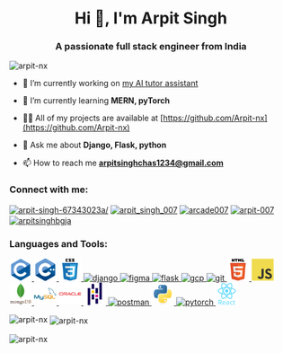<h1 align="center">Hi 👋, I'm Arpit Singh</h1>
<h3 align="center">A passionate full stack engineer from India</h3>

<p align="left"> <img src="https://komarev.com/ghpvc/?username=arpit-nx&label=Profile%20views&color=0e75b6&style=flat" alt="arpit-nx" /> </p>

- 🔭 I’m currently working on [my AI tutor assistant](https://github.com/Arpit-nx/Ai-Tutor)

- 🌱 I’m currently learning **MERN, pyTorch**

- 👨‍💻 All of my projects are available at [https://github.com/Arpit-nx](https://github.com/Arpit-nx)

- 💬 Ask me about **Django, Flask, python**

- 📫 How to reach me **arpitsinghchas1234@gmail.com**

<h3 align="left">Connect with me:</h3>
<p align="left">
<a href="https://linkedin.com/in/arpit-singh-67343023a/" target="blank"><img align="center" src="https://raw.githubusercontent.com/rahuldkjain/github-profile-readme-generator/master/src/images/icons/Social/linked-in-alt.svg" alt="arpit-singh-67343023a/" height="30" width="40" /></a>
<a href="https://instagram.com/arpit_singh_007" target="blank"><img align="center" src="https://raw.githubusercontent.com/rahuldkjain/github-profile-readme-generator/master/src/images/icons/Social/instagram.svg" alt="arpit_singh_007" height="30" width="40" /></a>
<a href="https://www.codechef.com/users/arcade007" target="blank"><img align="center" src="https://cdn.jsdelivr.net/npm/simple-icons@3.1.0/icons/codechef.svg" alt="arcade007" height="30" width="40" /></a>
<a href="https://www.leetcode.com/arpit-007" target="blank"><img align="center" src="https://raw.githubusercontent.com/rahuldkjain/github-profile-readme-generator/master/src/images/icons/Social/leet-code.svg" alt="arpit-007" height="30" width="40" /></a>
<a href="https://auth.geeksforgeeks.org/user/arpitsinghbgja" target="blank"><img align="center" src="https://raw.githubusercontent.com/rahuldkjain/github-profile-readme-generator/master/src/images/icons/Social/geeks-for-geeks.svg" alt="arpitsinghbgja" height="30" width="40" /></a>
</p>

<h3 align="left">Languages and Tools:</h3>
<p align="left"> <a href="https://www.cprogramming.com/" target="_blank" rel="noreferrer"> <img src="https://raw.githubusercontent.com/devicons/devicon/master/icons/c/c-original.svg" alt="c" width="40" height="40"/> </a> <a href="https://www.w3schools.com/cpp/" target="_blank" rel="noreferrer"> <img src="https://raw.githubusercontent.com/devicons/devicon/master/icons/cplusplus/cplusplus-original.svg" alt="cplusplus" width="40" height="40"/> </a> <a href="https://www.w3schools.com/css/" target="_blank" rel="noreferrer"> <img src="https://raw.githubusercontent.com/devicons/devicon/master/icons/css3/css3-original-wordmark.svg" alt="css3" width="40" height="40"/> </a> <a href="https://www.djangoproject.com/" target="_blank" rel="noreferrer"> <img src="https://cdn.worldvectorlogo.com/logos/django.svg" alt="django" width="40" height="40"/> </a> <a href="https://www.figma.com/" target="_blank" rel="noreferrer"> <img src="https://www.vectorlogo.zone/logos/figma/figma-icon.svg" alt="figma" width="40" height="40"/> </a> <a href="https://flask.palletsprojects.com/" target="_blank" rel="noreferrer"> <img src="[https://www.vectorlogo.zone/logos/pocoo_flask/pocoo_flask-icon.svg](https://www.google.com/imgres?q=flask%20logo&imgurl=https%3A%2F%2Ficon.icepanel.io%2FTechnology%2Fsvg%2FFlask.svg&imgrefurl=https%3A%2F%2Ftechicons.dev%2Ficons%2Fflask&docid=-eAL-Jws0-W80M&tbnid=gKA5t4y7J3oT1M&vet=12ahUKEwiO74TDjaCMAxVUR2cHHSpYKYMQM3oECFsQAA..i&w=800&h=800&hcb=2&ved=2ahUKEwiO74TDjaCMAxVUR2cHHSpYKYMQM3oECFsQAA)" alt="flask" width="40" height="40"/> </a> <a href="https://cloud.google.com" target="_blank" rel="noreferrer"> <img src="https://www.vectorlogo.zone/logos/google_cloud/google_cloud-icon.svg" alt="gcp" width="40" height="40"/> </a> <a href="https://git-scm.com/" target="_blank" rel="noreferrer"> <img src="https://www.vectorlogo.zone/logos/git-scm/git-scm-icon.svg" alt="git" width="40" height="40"/> </a> <a href="https://www.w3.org/html/" target="_blank" rel="noreferrer"> <img src="https://raw.githubusercontent.com/devicons/devicon/master/icons/html5/html5-original-wordmark.svg" alt="html5" width="40" height="40"/> </a> <a href="https://developer.mozilla.org/en-US/docs/Web/JavaScript" target="_blank" rel="noreferrer"> <img src="https://raw.githubusercontent.com/devicons/devicon/master/icons/javascript/javascript-original.svg" alt="javascript" width="40" height="40"/> </a> <a href="https://www.mongodb.com/" target="_blank" rel="noreferrer"> <img src="https://raw.githubusercontent.com/devicons/devicon/master/icons/mongodb/mongodb-original-wordmark.svg" alt="mongodb" width="40" height="40"/> </a> <a href="https://www.mysql.com/" target="_blank" rel="noreferrer"> <img src="https://raw.githubusercontent.com/devicons/devicon/master/icons/mysql/mysql-original-wordmark.svg" alt="mysql" width="40" height="40"/> </a> <a href="https://www.oracle.com/" target="_blank" rel="noreferrer"> <img src="https://raw.githubusercontent.com/devicons/devicon/master/icons/oracle/oracle-original.svg" alt="oracle" width="40" height="40"/> </a> <a href="https://pandas.pydata.org/" target="_blank" rel="noreferrer"> <img src="https://raw.githubusercontent.com/devicons/devicon/2ae2a900d2f041da66e950e4d48052658d850630/icons/pandas/pandas-original.svg" alt="pandas" width="40" height="40"/> </a> <a href="https://postman.com" target="_blank" rel="noreferrer"> <img src="https://www.vectorlogo.zone/logos/getpostman/getpostman-icon.svg" alt="postman" width="40" height="40"/> </a> <a href="https://www.python.org" target="_blank" rel="noreferrer"> <img src="https://raw.githubusercontent.com/devicons/devicon/master/icons/python/python-original.svg" alt="python" width="40" height="40"/> </a> <a href="https://pytorch.org/" target="_blank" rel="noreferrer"> <img src="https://www.vectorlogo.zone/logos/pytorch/pytorch-icon.svg" alt="pytorch" width="40" height="40"/> </a> <a href="https://reactjs.org/" target="_blank" rel="noreferrer"> <img src="https://raw.githubusercontent.com/devicons/devicon/master/icons/react/react-original-wordmark.svg" alt="react" width="40" height="40"/> </a> </p>

<p><img align="left" src="https://github-readme-stats.vercel.app/api/top-langs?username=arpit-nx&show_icons=true&locale=en&layout=compact" alt="arpit-nx" /></p>

<p>&nbsp;<img align="center" src="https://github-readme-stats.vercel.app/api?username=arpit-nx&show_icons=true&locale=en" alt="arpit-nx" /></p>

<p><img align="center" src="https://github-readme-streak-stats.herokuapp.com/?user=arpit-nx&" alt="arpit-nx" /></p>
